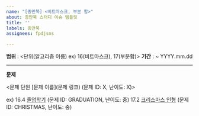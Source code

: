 ```yaml
---
name: "[종만북] <비트마스크, 부분 합>"
about: 종만북 스터디 이슈 템플릿
title: ''
labels: 종만북
assignees: fpdjsns

---
```


**범위** : <단위(알고리즘 이름) ex) 16(비트마스크), 17(부분합)>
**기간** : ~ YYYY.mm.dd

---
**문제** 

<문제 단원 [문제 이름](문제 링크) (문제 ID: X, 난이도: X)>

ex)
16.4 [졸업학기](https://algospot.com/judge/problem/read/GRADUATION) (문제 ID: GRADUATION, 난이도: 중)
17.2 [크리스마스 인형](https://algospot.com/judge/problem/read/CHRISTMAS) (문제 ID: CHRISTMAS, 난이도: 중)
